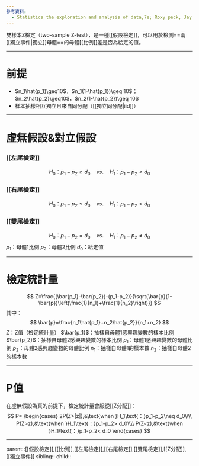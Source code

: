 ```yaml
---
參考資料:
  - Statistics the exploration and analysis of data,7e; Roxy peck, Jay L. Devore.
---
```

雙樣本Z檢定（two-sample Z-test），是一種[[假設檢定]]，可以用於檢測==兩[[獨立事件|獨立]]母體==的母體[[比例]]差是否為給定的值。
- - -
# 前提
- $n_1\hat{p_1}\geq10$，$n_1(1-\hat{p_1})\geq 10$；$n_2\hat{p_2}\geq10$，$n_2(1-\hat{p_2})\geq 10$
- 樣本抽樣相互獨立且來自同分配（[[獨立同分配|iid]]）
- - -
# 虛無假設&對立假設
### [[左尾檢定]]
$$
H_0\text{：}p_1-p_2\geq d_0\quad vs.\quad H_1\text{：}p_1-p_2<d_0
$$
### [[右尾檢定]]
$$
H_0\text{：}p_1-p_2\leq d_0\quad vs.\quad H_1\text{：}p_1-p_2>d_0
$$
### [[雙尾檢定]]
$$
H_0\text{：}p_1-p_2= d_0\quad vs.\quad H_1\text{：}p_1-p_2\neq d_0
$$
$p_1$：母體1比例
$p_2$：母體2比例
$d_0$：給定值
- - -
# 檢定統計量
$$
Z=\frac{(\bar{p_1}-\bar{p_2})-(p_1-p_2)}{\sqrt{\bar{p}(1-\bar{p})\left(\frac{1}{n_1}+\frac{1}{n_2}\right)}}
$$
其中：
$$
\bar{p}=\frac{n_1\hat{p_1}+n_2\hat{p_2}}{n_1+n_2}
$$
$Z$：Z值（檢定統計量）
$\bar{p_1}$：抽樣自母體1感興趣變數的樣本比例
$\bar{p_2}$：抽樣自母體2感興趣變數的樣本比例
$p_1$：母體1感興趣變數的母體比例
$p_2$：母體2感興趣變數的母體比例
$n_1$：抽樣自母體1的樣本數
$n_2$：抽樣自母體2的樣本數
- - -
# P值
在虛無假設為真的前提下，檢定統計量會服從[[Z分配]]：
$$
P=
\begin{cases}
2P(Z>|z|),&\text{when }H_1\text{：}p_1-p_2\neq d_0\\\\
P(Z>z),&\text{when }H_1\text{：}p_1-p_2> d_0\\\\
P(Z<z),&\text{when }H_1\text{：}p_1-p_2< d_0
\end{cases}
$$
- - -
parent::[[假設檢定]],[[比例]],[[左尾檢定]],[[右尾檢定]],[[雙尾檢定]],[[Z分配]],[[獨立事件]]
sibling::
child::